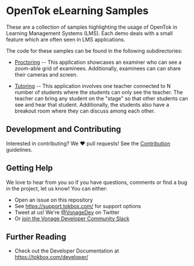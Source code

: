 # OpenTok eLearning Samples

These are a collection of samples highlighting the usage of OpenTok in Learning Management Systems (LMS). Each demo deals with a small feature which are often seen in LMS applications.

The code for these samples can be found in the following subdirectories:

* [Proctoring](proctoring) -- This application showcases an examiner who can see a zoom-able grid of examinees. Additionally, examinees can can share their cameras and screen.

* [Tutoring](tutoring) -- This application involves one teacher connected to N number of students where the students can only see the teacher. The teacher can bring any student on the "stage" so that other students can see and hear that student. Additionally, the students also have a breakout room where they can discuss among each other.

## Development and Contributing

Interested in contributing? We :heart: pull requests! See the 
[Contribution](CONTRIBUTING.md) guidelines.

## Getting Help

We love to hear from you so if you have questions, comments or find a bug in the project, let us know! You can either:

- Open an issue on this repository
- See <https://support.tokbox.com/> for support options
- Tweet at us! We're [@VonageDev](https://twitter.com/VonageDev) on Twitter
- Or [join the Vonage Developer Community Slack](https://developer.nexmo.com/community/slack)

## Further Reading

- Check out the Developer Documentation at <https://tokbox.com/developer/>